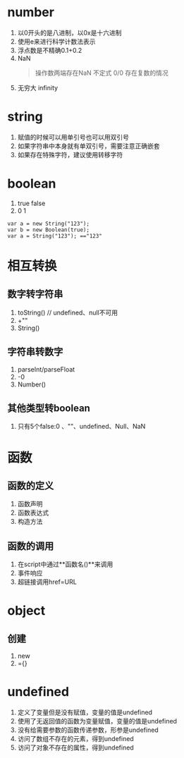 # number
1. 以0开头的是八进制，以0x是十六进制
2. 使用e来进行科学计数法表示
3. 浮点数是不精确0.1+0.2
4. NaN 
	> 操作数两端存在NaN
	> 不定式 0/0
	> 存在复数的情况
5. 无穷大 infinity
# string
1. 赋值的时候可以用单引号也可以用双引号
2. 如果字符串中本身就有单双引号，需要注意正确嵌套
3. 如果存在特殊字符，建议使用转移字符
# boolean
1. true false
2. 0 1
```
var a = new String("123"); 
var b = new Boolean(true);
var a = String("123"); =="123"
```
# 相互转换
## 数字转字符串
1. toString() // undefined、null不可用
2. +""
3. String()
## 字符串转数字
1. parseInt/parseFloat
2. -0
3. Number()
## 其他类型转boolean
1. 只有5个false:0 、""、undefined、Null、NaN
# 函数
## 函数的定义
1. 函数声明
2. 函数表达式
3. 构造方法
## 函数的调用
1. 在script中通过**函数名()**来调用
2. 事件响应
3. 超链接调用href=URL
# object
## 创建
1. new
2. ={}
# undefined
1. 定义了变量但是没有赋值，变量的值是undefined
2. 使用了无返回值的函数为变量赋值，变量的值是undefined
3. 没有给需要参数的函数传递参数，形参是undefined
4. 访问了数组不存在的元素，得到undefined
5. 访问了对象不存在的属性，得到undefined